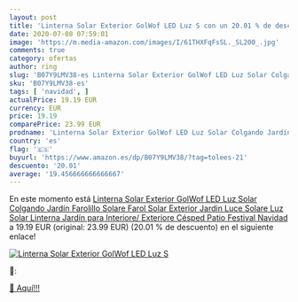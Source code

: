 ```yaml
---
layout: post
title: 'Linterna Solar Exterior GolWof LED Luz S con un 20.01 % de descuento'
date: 2020-07-08 07:59:01
image: 'https://m.media-amazon.com/images/I/61THXFqFsSL._SL200_.jpg'
comments: true
category: ofertas
author: ring
slug: 'B07Y9LMV38-es Linterna Solar Exterior GolWof LED Luz Solar Colgando...'
sku: 'B07Y9LMV38-es'
tags: [ 'navidad', ]
actualPrice: 19.19 EUR
currency: EUR
price: 19.19
comparePrice: 23.99 EUR
prodname: 'Linterna Solar Exterior GolWof LED Luz Solar Colgando Jardín Farolillo Solare Farol Solar Exterior Jardin Luce Solare Luz Solar Linterna Jardín para Interiore/ Exteriore Césped Patio Festival Navidad'
country: 'es'
flag: '🇪🇸'
buyurl: 'https://www.amazon.es/dp/B07Y9LMV38/?tag=tolees-21'
descuento: '20.01'
average: '19.456666666666667'
---
```


En este momento está [Linterna Solar Exterior GolWof LED Luz Solar Colgando Jardín Farolillo Solare Farol Solar Exterior Jardin Luce Solare Luz Solar Linterna Jardín para Interiore/ Exteriore Césped Patio Festival Navidad](https://www.amazon.es/dp/B07Y9LMV38/?tag=tolees-21) a 19.19 EUR (original: 23.99 EUR) (20.01 %  de descuento) en el siguiente enlace!

[![Linterna Solar Exterior GolWof LED Luz S](https://m.media-amazon.com/images/I/61THXFqFsSL._SL200_.jpg)](https://www.amazon.es/dp/B07Y9LMV38/?tag=tolees-21)

🔎:


[🛒 Aquí!!!](https://www.amazon.es/dp/B07Y9LMV38/?tag=tolees-21)
